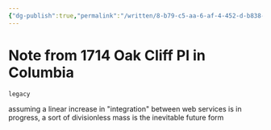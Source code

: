 ```yaml
---
{"dg-publish":true,"permalink":"/written/8-b79-c5-aa-6-af-4-452-d-b838-144-c2-c40305-b/","dgHomeLink":true,"dgPassFrontmatter":false}
---
```


# Note from 1714 Oak Cliff Pl in Columbia

`legacy`

assuming a linear increase in "integration" between web services is in progress, a sort of divisionless mass is the inevitable future form 
